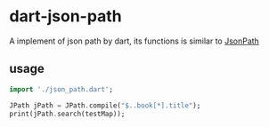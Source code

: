 # dart-json-path
A implement of json path by dart, its functions is similar to [JsonPath](https://github.com/json-path/JsonPath)
## usage

```dart
import './json_path.dart';

JPath jPath = JPath.compile("$..book[*].title");
print(jPath.search(testMap));

```
